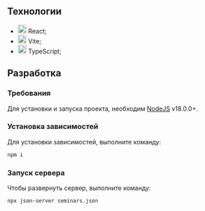 ## Технологии

- <img height="20" src="https://user-images.githubusercontent.com/25181517/183897015-94a058a6-b86e-4e42-a37f-bf92061753e5.png"> React;
- <img height="20" src="https://github-production-user-asset-6210df.s3.amazonaws.com/62091613/261395532-b40892ef-efb8-4b0e-a6b5-d1cfc2f3fc35.png"> Vite;
- <img height="20" src="https://user-images.githubusercontent.com/25181517/183890598-19a0ac2d-e88a-4005-a8df-1ee36782fde1.png"> TypeScript;

## Разработка

### Требования

Для установки и запуска проекта, необходим [NodeJS](https://nodejs.org/) v18.0.0+.

### Установка зависимостей

Для установки зависимостей, выполните команду:

```sh
npm i
```

### Запуск сервера

Чтобы развернуть сервер, выполните команду:

```sh
npx json-server seminars.json 
```
